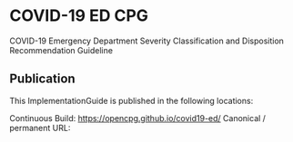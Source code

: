 # COVID-19 ED CPG

COVID-19 Emergency Department Severity Classification and Disposition Recommendation Guideline

## Publication

This ImplementationGuide is published in the following locations:

Continuous Build: https://opencpg.github.io/covid19-ed/
Canonical / permanent URL: 

